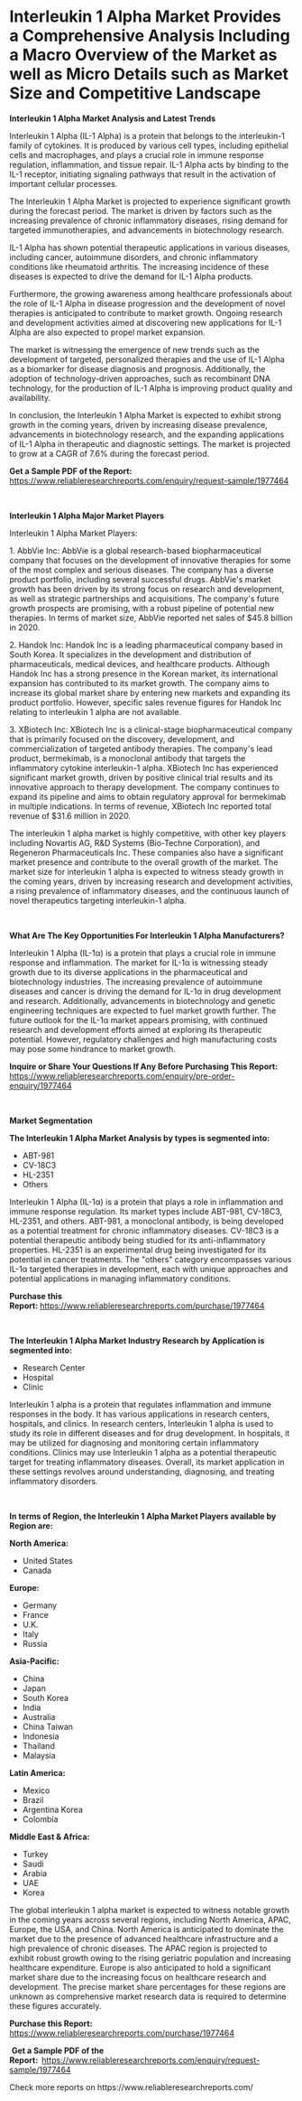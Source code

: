 <p><h1>Interleukin 1 Alpha Market Provides a Comprehensive Analysis Including a Macro Overview of the Market as well as Micro Details such as Market Size and Competitive Landscape</h1></p><p><strong>Interleukin 1 Alpha Market Analysis and Latest Trends</strong></p>
<p><p>Interleukin 1 Alpha (IL-1 Alpha) is a protein that belongs to the interleukin-1 family of cytokines. It is produced by various cell types, including epithelial cells and macrophages, and plays a crucial role in immune response regulation, inflammation, and tissue repair. IL-1 Alpha acts by binding to the IL-1 receptor, initiating signaling pathways that result in the activation of important cellular processes.</p><p>The Interleukin 1 Alpha Market is projected to experience significant growth during the forecast period. The market is driven by factors such as the increasing prevalence of chronic inflammatory diseases, rising demand for targeted immunotherapies, and advancements in biotechnology research.</p><p>IL-1 Alpha has shown potential therapeutic applications in various diseases, including cancer, autoimmune disorders, and chronic inflammatory conditions like rheumatoid arthritis. The increasing incidence of these diseases is expected to drive the demand for IL-1 Alpha products.</p><p>Furthermore, the growing awareness among healthcare professionals about the role of IL-1 Alpha in disease progression and the development of novel therapies is anticipated to contribute to market growth. Ongoing research and development activities aimed at discovering new applications for IL-1 Alpha are also expected to propel market expansion.</p><p>The market is witnessing the emergence of new trends such as the development of targeted, personalized therapies and the use of IL-1 Alpha as a biomarker for disease diagnosis and prognosis. Additionally, the adoption of technology-driven approaches, such as recombinant DNA technology, for the production of IL-1 Alpha is improving product quality and availability.</p><p>In conclusion, the Interleukin 1 Alpha Market is expected to exhibit strong growth in the coming years, driven by increasing disease prevalence, advancements in biotechnology research, and the expanding applications of IL-1 Alpha in therapeutic and diagnostic settings. The market is projected to grow at a CAGR of 7.6% during the forecast period.</p></p>
<p><strong>Get a Sample PDF of the Report:&nbsp;</strong> <a href="https://www.reliableresearchreports.com/enquiry/request-sample/1977464">https://www.reliableresearchreports.com/enquiry/request-sample/1977464</a></p>
<p>&nbsp;</p>
<p><strong>Interleukin 1 Alpha Major Market Players</strong></p>
<p><p>Interleukin 1 Alpha Market Players:</p><p>1. AbbVie Inc: AbbVie is a global research-based biopharmaceutical company that focuses on the development of innovative therapies for some of the most complex and serious diseases. The company has a diverse product portfolio, including several successful drugs. AbbVie's market growth has been driven by its strong focus on research and development, as well as strategic partnerships and acquisitions. The company's future growth prospects are promising, with a robust pipeline of potential new therapies. In terms of market size, AbbVie reported net sales of $45.8 billion in 2020.</p><p>2. Handok Inc: Handok Inc is a leading pharmaceutical company based in South Korea. It specializes in the development and distribution of pharmaceuticals, medical devices, and healthcare products. Although Handok Inc has a strong presence in the Korean market, its international expansion has contributed to its market growth. The company aims to increase its global market share by entering new markets and expanding its product portfolio. However, specific sales revenue figures for Handok Inc relating to interleukin 1 alpha are not available.</p><p>3. XBiotech Inc: XBiotech Inc is a clinical-stage biopharmaceutical company that is primarily focused on the discovery, development, and commercialization of targeted antibody therapies. The company's lead product, bermekimab, is a monoclonal antibody that targets the inflammatory cytokine interleukin-1 alpha. XBiotech Inc has experienced significant market growth, driven by positive clinical trial results and its innovative approach to therapy development. The company continues to expand its pipeline and aims to obtain regulatory approval for bermekimab in multiple indications. In terms of revenue, XBiotech Inc reported total revenue of $31.6 million in 2020.</p><p>The interleukin 1 alpha market is highly competitive, with other key players including Novartis AG, R&D Systems (Bio-Techne Corporation), and Regeneron Pharmaceuticals Inc. These companies also have a significant market presence and contribute to the overall growth of the market. The market size for interleukin 1 alpha is expected to witness steady growth in the coming years, driven by increasing research and development activities, a rising prevalence of inflammatory diseases, and the continuous launch of novel therapeutics targeting interleukin-1 alpha.</p></p>
<p>&nbsp;</p>
<p><strong>What Are The Key Opportunities For Interleukin 1 Alpha Manufacturers?</strong></p>
<p><p>Interleukin 1 Alpha (IL-1α) is a protein that plays a crucial role in immune response and inflammation. The market for IL-1α is witnessing steady growth due to its diverse applications in the pharmaceutical and biotechnology industries. The increasing prevalence of autoimmune diseases and cancer is driving the demand for IL-1α in drug development and research. Additionally, advancements in biotechnology and genetic engineering techniques are expected to fuel market growth further. The future outlook for the IL-1α market appears promising, with continued research and development efforts aimed at exploring its therapeutic potential. However, regulatory challenges and high manufacturing costs may pose some hindrance to market growth.</p></p>
<p><strong>Inquire or Share Your Questions If Any Before Purchasing This Report:</strong> <a href="https://www.reliableresearchreports.com/enquiry/pre-order-enquiry/1977464">https://www.reliableresearchreports.com/enquiry/pre-order-enquiry/1977464</a></p>
<p>&nbsp;</p>
<p><strong>Market Segmentation</strong></p>
<p><strong>The Interleukin 1 Alpha Market Analysis by types is segmented into:</strong></p>
<p><ul><li>ABT-981</li><li>CV-18C3</li><li>HL-2351</li><li>Others</li></ul></p>
<p><p>Interleukin 1 Alpha (IL-1α) is a protein that plays a role in inflammation and immune response regulation. Its market types include ABT-981, CV-18C3, HL-2351, and others. ABT-981, a monoclonal antibody, is being developed as a potential treatment for chronic inflammatory diseases. CV-18C3 is a potential therapeutic antibody being studied for its anti-inflammatory properties. HL-2351 is an experimental drug being investigated for its potential in cancer treatments. The "others" category encompasses various IL-1α targeted therapies in development, each with unique approaches and potential applications in managing inflammatory conditions.</p></p>
<p><strong>Purchase this Report:&nbsp;</strong><a href="https://www.reliableresearchreports.com/purchase/1977464">https://www.reliableresearchreports.com/purchase/1977464</a></p>
<p>&nbsp;</p>
<p><strong>The Interleukin 1 Alpha Market Industry Research by Application is segmented into:</strong></p>
<p><ul><li>Research Center</li><li>Hospital</li><li>Clinic</li></ul></p>
<p><p>Interleukin 1 alpha is a protein that regulates inflammation and immune responses in the body. It has various applications in research centers, hospitals, and clinics. In research centers, Interleukin 1 alpha is used to study its role in different diseases and for drug development. In hospitals, it may be utilized for diagnosing and monitoring certain inflammatory conditions. Clinics may use Interleukin 1 alpha as a potential therapeutic target for treating inflammatory diseases. Overall, its market application in these settings revolves around understanding, diagnosing, and treating inflammatory disorders.</p></p>
<p>&nbsp;</p>
<p><strong>In terms of Region, the Interleukin 1 Alpha Market Players available by Region are:</strong></p>
<p>
    <p> <strong> North America: </strong>
        <ul>
            <li>United States</li>
            <li>Canada</li>
        </ul>
        </p> 
    <p> <strong> Europe: </strong>
        <ul>
            <li>Germany</li>
            <li>France</li>
            <li>U.K.</li>
            <li>Italy</li>
            <li>Russia</li>
        </ul>
        </p> 
    <p> <strong> Asia-Pacific: </strong>
        <ul>
            <li>China</li>
            <li>Japan</li>
            <li>South Korea</li>
            <li>India</li>
            <li>Australia</li>
            <li>China Taiwan</li>
            <li>Indonesia</li>
            <li>Thailand</li>
            <li>Malaysia</li>
        </ul>
        </p> 
    <p> <strong> Latin America: </strong>
        <ul>
            <li>Mexico</li>
            <li>Brazil</li>
            <li>Argentina Korea</li>
            <li>Colombia</li>
        </ul>
        </p> 
    <p> <strong> Middle East & Africa: </strong>
        <ul>
            <li>Turkey</li>
            <li>Saudi</li>
            <li>Arabia</li>
            <li>UAE</li>
            <li>Korea</li>
        </ul>
    </p>
    </p>
<p><p>The global interleukin 1 alpha market is expected to witness notable growth in the coming years across several regions, including North America, APAC, Europe, the USA, and China. North America is anticipated to dominate the market due to the presence of advanced healthcare infrastructure and a high prevalence of chronic diseases. The APAC region is projected to exhibit robust growth owing to the rising geriatric population and increasing healthcare expenditure. Europe is also anticipated to hold a significant market share due to the increasing focus on healthcare research and development. The precise market share percentages for these regions are unknown as comprehensive market research data is required to determine these figures accurately.</p></p>
<p><strong>Purchase this Report: </strong><a href="https://www.reliableresearchreports.com/purchase/1977464">https://www.reliableresearchreports.com/purchase/1977464</a></p>
<p>&nbsp;<strong>Get a Sample PDF of the Report:&nbsp;&nbsp;</strong><a href="https://www.reliableresearchreports.com/enquiry/request-sample/1977464">https://www.reliableresearchreports.com/enquiry/request-sample/1977464</a></p>
<p><strong></strong></p>
<p>Check more reports on https://www.reliableresearchreports.com/</p>